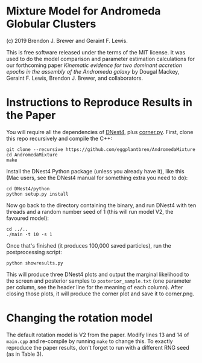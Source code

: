 Mixture Model for Andromeda Globular Clusters
=============================================

(c) 2019 Brendon J. Brewer and Geraint F. Lewis.

This is free software
released under the terms of the MIT license.
It was used to do the model comparison and
parameter estimation calculations for our
forthcoming paper
_Kinematic evidence for two dominant accretion epochs in the assembly of the Andromeda galaxy_
by Dougal Mackey, Geraint F. Lewis, Brendon J. Brewer, and collaborators.


Instructions to Reproduce Results in the Paper
==============================================

You will require all the dependencies of [DNest4](https://github.com/eggplantbren/DNest4),
plus [corner.py](https://github.com/dfm/corner.py).
First, clone this repo recursively and compile the C++:

```
git clone --recursive https://github.com/eggplantbren/AndromedaMixture
cd AndromedaMixture
make
```

Install the DNest4 Python package (unless you already have it), like this (Mac users, see the DNest4 manual for something extra you need to do):

```
cd DNest4/python
python setup.py install
```

Now go back to the directory containing the binary, and run DNest4 with ten threads
and a random number seed of 1 (this will run model V2, the favoured model):

```
cd ../..
./main -t 10 -s 1
```

Once that's finished (it produces 100,000 saved particles), run the postprocessing script:

```
python showresults.py
```

This will produce three DNest4 plots and output the marginal likelihood to the screen
and posterior samples to `posterior_sample.txt` (one parameter per column, see the header
line for the meaning of each column).
After closing those plots, it will produce the corner plot and save it to corner.png.

Changing the rotation model
===========================

The default rotation model is V2 from the paper. Modify lines 13 and 14 of `main.cpp`
and re-compile by running `make` to change this.
To exactly reproduce the paper results, don't forget to run with
a different RNG seed (as in Table 3).
